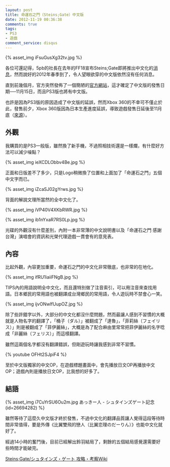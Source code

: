```yaml
---
layout: post
title: 命運石之門（Steins;Gate）中文版
date: 2012-11-19 00:36:38
comments: true
tags:
- PS3
- 遊戲
comment_service: disqus
---
```


{% asset_img iFsuGusXg32tv.jpg %}

各位可還記得，5pb的社長在去年的FF18宣布Steins;Gate即將推出中文化的[消息](http://gnn.gamer.com.tw/9/56049.html)，然而說好的2012年春季到了，令人望眼欲穿的中文版依然沒有任何消息。

直到前幾個月，官方突然發佈了一個簡陋的[官方網站](http://www.gamecity.com.tw/steinsgate/)，這才確定了中文版的發售日期──11月15日，而且PS3版也將有中文版。

也許是因為PS3版的原因造成了中文版的延誤，然而Xbox 360的不幸可不僅止於此，發售前夕，Xbox 360版因為日本生產進度延誤，導致遊戲發售日延後至11月底（[來源](http://xboxlife.tw/show.php?fid=2&tid=3417)）。

<!-- more -->

## 外觀

我購買的是PS3一般版，雖然換了新手機，不過照相技術還是一樣爛，有什麼好方法可以減少噪點？

{% asset_img ieXCDLObbv4Be.jpg %}

正面和日版差不了多少，只是Logo稍微換了位置和上面加了「命運石之門」五個中文字而已。

{% asset_img iZcaSJ02gYrws.jpg %}

背面的解說文理所當然的全中文化了。

{% asset_img iVP40V4XKbRWR.jpg %}

{% asset_img ib1nYxaR7RS0Lp.jpg %}

光碟的外觀沒有什麼差別，內附一本非常薄的中文說明書以及「命運石之門 感謝台灣」演唱會的資訊和光榮代理遊戲一貫會有的意見表。

## 內容

比起外觀，內容更加重要，命運石之門的中文化非常徹底，也非常的在地化。

{% asset_img ifRU1iaiiFNgB.jpg %}

TIPS內的用語說明全中文化，而且還特別做了注音索引，可以用注音來查找用語。日本鄉民的常用語也被翻譯成台灣鄉民的常用語，令人遊玩時不禁會心一笑。

{% asset_img ijvONwlfUupOZ.jpg %}

除了些許錯字以外，大部分的中文化都沒什麼問題，然而最讓人感到不習慣的大概就是人物名字的翻譯了，「桶子（ダル）」被翻成了「達魯」，「菲莉絲（フェイリス）」則是被翻成了「菲伊麗絲」，大概是為了配合麻由里常常把菲伊麗絲的名字唸成「非麗絲（フェリス）」而這樣翻譯。

雖然這兩個名字都沒有翻譯錯誤，但剛遊玩時讓我感到非常不習慣。

{% youtube OFHt2SJpiF4 %}

至於中文版獨家的中文OP，在遊戲標題畫面中，會先播放日文OP再播放中文OP；遊戲內則是播放日文OP，比我想的好多了。

## 結語

{% asset_img i7CuYrSU6Ou2m.jpg あっきー人 - シュタインズゲート記念 (id=26694282) %}

雖然等待了這麼久中文版才終於發售，不過中文化的翻譯品質讓人覺得這段等待時間非常值得，要是外傳《比翼雙飛的戀人（比翼恋理のだーりん）》也能中文化就好了。

經過14小時的奮鬥後，目前已經解出鈴羽結局了，剩餘的五個結局感覺還需要好些時間才能破完。

[Steins;Gate/シュタインズ・ゲート 攻略・考察Wiki](http://masterwiki.net/steinsgate/index.php)
